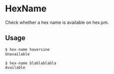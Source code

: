 # HexName

Check whether a hex name is available on hex.pm.

## Usage

```sh
$ hex-name haversine
Unavailable

$ hex-name blablablabla
Available
```